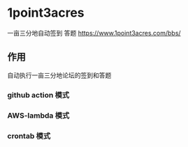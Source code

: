 # 1point3acres
一亩三分地自动签到 答题 https://www.1point3acres.com/bbs/

## 作用
自动执行一亩三分地论坛的签到和答题

### github action 模式


### AWS-lambda 模式


### crontab 模式
